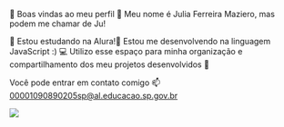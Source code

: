 💙 Boas vindas ao meu perfil 💙
Meu nome é Julia Ferreira Maziero, mas podem me chamar de Ju!

📘 Estou estudando na Alura!📘
Estou me desenvolvendo na linguagem JavaScript :) 💻
Utilizo esse espaço para minha organização e compartilhamento dos meu projetos desenvolvidos 🌼

Você pode entrar em contato comigo 📫
00001090890205sp@al.educacao.sp.gov.br


![](https://www.bing.com/images/search?view=detailV2&ccid=gfNfTpkg&id=B94B3B960726AD80D9C1F45A0130D28C1652F9D4&thid=OIP.gfNfTpkglZt155B75oFCpwHaJe&mediaurl=https%3a%2f%2fth.bing.com%2fth%2fid%2fR.81f35f4e9920959b75e7907be68142a7%3frik%3d1PlSFozSMAFa9A%26riu%3dhttp%253a%252f%252forig04.deviantart.net%252f0bb5%252ff%252f2015%252f339%252fe%252f6%252fe6302184dade58f1834ca5c081289469-d9j3th2.gif%26ehk%3dM6yXFR81aQnG8aAG%252f9dLEk7vslUpQs14zwZHrYKb18I%253d%26risl%3d%26pid%3dImgRaw%26r%3d0&exph=2161&expw=1689&q=gif+undertale&simid=607985954790454445&FORM=IRPRST&ck=1400301C910CAF9A053CCFCD51515BAC&selectedIndex=0&itb=0&qft=+filterui%3alicense-L2_L3_L4_L5_L6_L7)

<!--
**JuFM07/JuFM07** is a ✨ _special_ ✨ repository because its `README.md` (this file) appears on your GitHub profile.

Here are some ideas to get you started:

- 🔭 I’m currently working on ...
- 🌱 I’m currently learning ...
- 👯 I’m looking to collaborate on ...
- 🤔 I’m looking for help with ...
- 💬 Ask me about ...
- 📫 How to reach me: ...
- 😄 Pronouns: ...
- ⚡ Fun fact: ...
-->
